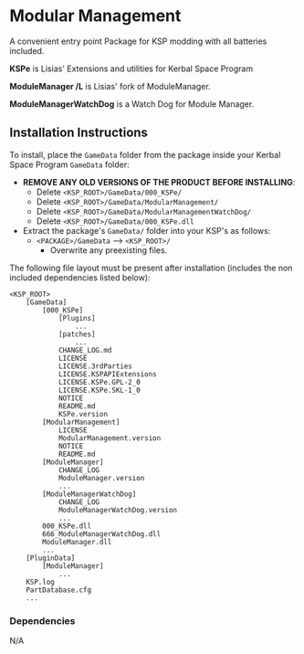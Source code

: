 # Modular Management

A convenient entry point Package for KSP modding with all batteries included.

**KSPe** is Lisias' Extensions and utilities for Kerbal Space Program

**ModuleManager /L** is Lisias' fork of ModuleManager.

**ModuleManagerWatchDog** is a Watch Dog for Module Manager.


## Installation Instructions

To install, place the `GameData` folder from the package inside your Kerbal Space Program `GameData` folder:

* **REMOVE ANY OLD VERSIONS OF THE PRODUCT BEFORE INSTALLING**:
	+ Delete `<KSP_ROOT>/GameData/000_KSPe/`
	+ Delete `<KSP_ROOT>/GameData/ModularManagement/`
	+ Delete `<KSP_ROOT>/GameData/ModularManagementWatchDog/`
	+ Delete `<KSP_ROOT>/GameData/000_KSPe.dll`
* Extract the package's `GameData/` folder into your KSP's as follows:
	+ `<PACKAGE>/GameData` --> `<KSP_ROOT>/`
		- Overwrite any preexisting files.

The following file layout must be present after installation (includes the non included dependencies listed below):

```
<KSP_ROOT>
	[GameData]
		[000_KSPe]
			[Plugins]
				...
			[patches]
				...
			CHANGE_LOG.md
			LICENSE
			LICENSE.3rdParties
			LICENSE.KSPAPIExtensions
			LICENSE.KSPe.GPL-2_0
			LICENSE.KSPe.SKL-1_0
			NOTICE
			README.md
			KSPe.version
		[ModularManagement]
			LICENSE
			ModularManagement.version
			NOTICE
			README.md
		[ModuleManager]
			CHANGE_LOG
			ModuleManager.version
			...
		[ModuleManagerWatchDog]
			CHANGE_LOG
			ModuleManagerWatchDog.version
			...
		000_KSPe.dll
		666_ModuleManagerWatchDog.dll
		ModuleManager.dll
		...
	[PluginData]
		[ModuleManager]
			...
	KSP.log
	PartDatabase.cfg
	...
```


### Dependencies

N/A

